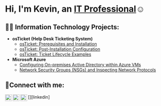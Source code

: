 <h1>Hi, I'm Kevin, an <a href="https://linkedin.com/in/KevinRay">IT Professional</a>☺</h1>

<h2>👨‍💻 Information Technology Projects:</h2>

- <b>osTicket (Help Desk Ticketing System)</b>
  - [osTicket: Prerequisites and Installation](https://github.com/kevinraypf/osticket-prereqs)
  - [osTicket: Post-Installation Configuration](https://github.com/kevinraypf/post-install-config)
  - [osTicket: Ticket Lifecycle Examples](https://github.com/kevinraypf/ticket-lifecycle)
- <b>Microsoft Azure</b>
  - [Configuring On-premises Active Directory within Azure VMs](https://github.com/kevinraypf/configure-ad)
  - [Network Security Groups (NSGs) and Inspecting Network Protocols](https://github.com/kevinraypf/azure-network-protocols)

<h2>🤳Connect with me:</h2>

[<img align="left" alt="Josh | Twitter" width="22px" src="https://cdn.jsdelivr.net/npm/simple-icons@v3/icons/twitter.svg" />][twitter]
[<img align="left" alt="Josh | LinkedIn" width="22px" src="https://cdn.jsdelivr.net/npm/simple-icons@v3/icons/linkedin.svg" />][linkedin]
[<img align="left" alt="Josh | Instagram" width="22px" src="https://cdn.jsdelivr.net/npm/simple-icons@v3/icons/instagram.svg" />][instagram]

[twitter]: https://twitter.com/Josh
[instagram]: https://www.instagram.com/Josh
